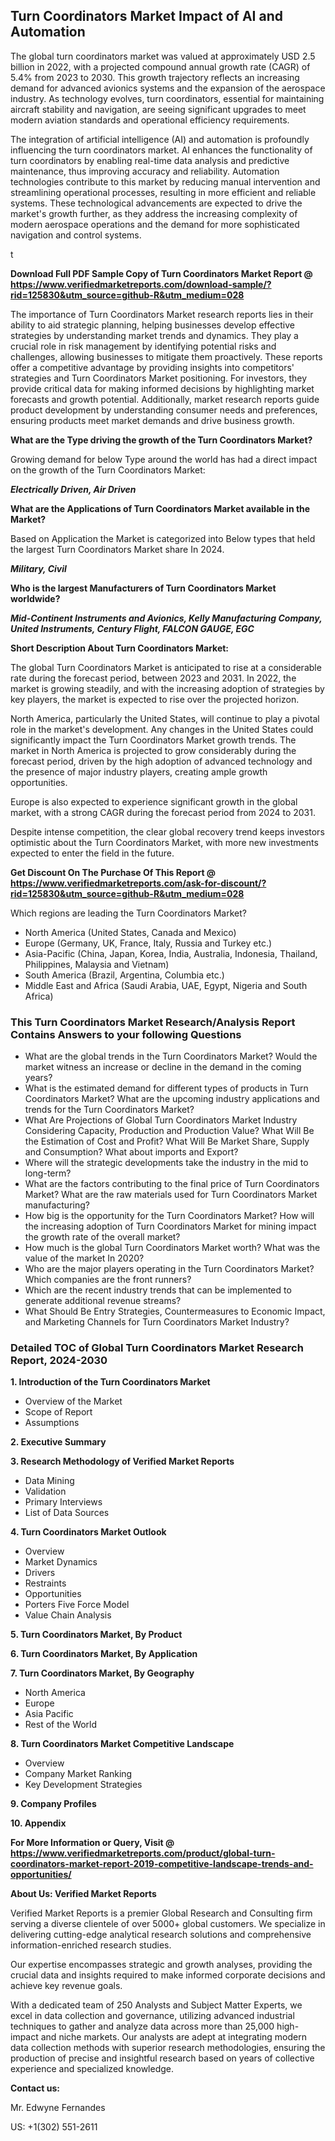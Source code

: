 <h2>Turn Coordinators Market Impact of AI and Automation</h2><p>The global turn coordinators market was valued at approximately USD 2.5 billion in 2022, with a projected compound annual growth rate (CAGR) of 5.4% from 2023 to 2030. This growth trajectory reflects an increasing demand for advanced avionics systems and the expansion of the aerospace industry. As technology evolves, turn coordinators, essential for maintaining aircraft stability and navigation, are seeing significant upgrades to meet modern aviation standards and operational efficiency requirements.</p><p>The integration of artificial intelligence (AI) and automation is profoundly influencing the turn coordinators market. AI enhances the functionality of turn coordinators by enabling real-time data analysis and predictive maintenance, thus improving accuracy and reliability. Automation technologies contribute to this market by reducing manual intervention and streamlining operational processes, resulting in more efficient and reliable systems. These technological advancements are expected to drive the market's growth further, as they address the increasing complexity of modern aerospace operations and the demand for more sophisticated navigation and control systems.</p>t</p><p id="" class=""><strong>Download Full PDF Sample Copy of Turn Coordinators Market Report @ <a href="https://www.verifiedmarketreports.com/download-sample/?rid=125830&utm_source=github-R&utm_medium=028" target="_blank">https://www.verifiedmarketreports.com/download-sample/?rid=125830&utm_source=github-R&utm_medium=028</a></strong></p><p>The importance of&nbsp;Turn Coordinators Market research reports lies in their ability to aid strategic planning, helping businesses develop effective strategies by understanding market trends and dynamics. They play a crucial role in risk management by identifying potential risks and challenges, allowing businesses to mitigate them proactively. These reports offer a competitive advantage by providing insights into competitors' strategies and Turn Coordinators Market positioning. For investors, they provide critical data for making informed decisions by highlighting market forecasts and growth potential. Additionally, market research reports guide product development by understanding consumer needs and preferences, ensuring products meet market demands and drive business growth.</p><p><strong>What are the&nbsp;Type driving the growth of the Turn Coordinators Market?</strong></p><p id="" class="">Growing demand for below Type around the world has had a direct impact on the growth of the Turn Coordinators Market:</p><em><strong>Electrically Driven, Air Driven</strong></em></p><strong>What are the&nbsp;Applications&nbsp;of Turn Coordinators Market available in the Market?</strong></p><p id="" class="">Based on Application the Market is categorized into Below types that held the largest Turn Coordinators Market share In 2024.</p><em><strong>Military, Civil</strong></em></p><strong>Who is the largest Manufacturers of Turn Coordinators Market worldwide?</strong></p><p><em><strong>Mid-Continent Instruments and Avionics, Kelly Manufacturing Company, United Instruments, Century Flight, FALCON GAUGE, EGC</strong></em></p><p id="" class=""><strong>Short Description About Turn Coordinators Market:</strong></p><p>The global Turn Coordinators Market is anticipated to rise at a considerable rate during the forecast period, between 2023 and 2031. In 2022, the market is growing steadily, and with the increasing adoption of strategies by key players, the market is expected to rise over the projected horizon.</p><p>North America, particularly the United States, will continue to play a pivotal role in the market's development. Any changes in the United States could significantly impact the Turn Coordinators Market growth trends. The market in North America is projected to grow considerably during the forecast period, driven by the high adoption of advanced technology and the presence of major industry players, creating ample growth opportunities.</p><p>Europe is also expected to experience significant growth in the global market, with a strong CAGR during the forecast period from 2024 to 2031.</p><p>Despite intense competition, the clear global recovery trend keeps investors optimistic about the Turn Coordinators Market, with more new investments expected to enter the field in the future.</p><p id="" class=""><strong>Get Discount On The Purchase Of This Report @ <a href="https://www.verifiedmarketreports.com/ask-for-discount/?rid=125830&utm_source=github-R&utm_medium=028" target="_blank">https://www.verifiedmarketreports.com/ask-for-discount/?rid=125830&utm_source=github-R&utm_medium=028</a></strong></p>Which regions are leading the Turn Coordinators Market?</p><ul><li>North America (United States, Canada and Mexico)</li><li>Europe (Germany, UK, France, Italy, Russia and Turkey etc.)</li><li>Asia-Pacific (China, Japan, Korea, India, Australia, Indonesia, Thailand, Philippines, Malaysia and Vietnam)</li><li>South America (Brazil, Argentina, Columbia etc.)</li><li>Middle East and Africa (Saudi Arabia, UAE, Egypt, Nigeria and South Africa)</li></ul><h3 id="" class="">This Turn Coordinators Market Research/Analysis Report Contains Answers to your following Questions</h3><ul><li>What are the global trends in the Turn Coordinators Market? Would the market witness an increase or decline in the demand in the coming years?</li><li>What is the estimated demand for different types of products in Turn Coordinators Market? What are the upcoming industry applications and trends for the Turn Coordinators Market?</li><li>What Are Projections of Global Turn Coordinators Market Industry Considering Capacity, Production and Production Value? What Will Be the Estimation of Cost and Profit? What Will Be Market Share, Supply and Consumption? What about imports and Export?</li><li>Where will the strategic developments take the industry in the mid to long-term?</li><li>What are the factors contributing to the final price of Turn Coordinators Market? What are the raw materials used for Turn Coordinators Market manufacturing?</li><li>How big is the opportunity for the Turn Coordinators Market? How will the increasing adoption of Turn Coordinators Market for mining impact the growth rate of the overall market?</li><li>How much is the global Turn Coordinators Market worth? What was the value of the market In 2020?</li><li>Who are the major players operating in the Turn Coordinators Market? Which companies are the front runners?</li><li>Which are the recent industry trends that can be implemented to generate additional revenue streams?</li><li>What Should Be Entry Strategies, Countermeasures to Economic Impact, and Marketing Channels for Turn Coordinators Market Industry?</li></ul><h3 id="" class="">Detailed TOC of Global Turn Coordinators Market Research Report, 2024-2030</h3><p id="" class=""><strong>1. Introduction of the Turn Coordinators Market</strong></p><ul><li>Overview of the Market</li><li>Scope of Report</li><li>Assumptions</li></ul><p id="" class=""><strong>2. Executive Summary</strong></p><p id="" class=""><strong>3. Research Methodology of Verified Market Reports</strong></p><ul><li>Data Mining</li><li>Validation</li><li>Primary Interviews</li><li>List of Data Sources</li></ul><p id="" class=""><strong>4. Turn Coordinators Market Outlook</strong></p><ul><li>Overview</li><li>Market Dynamics</li><li>Drivers</li><li>Restraints</li><li>Opportunities</li><li>Porters Five Force Model</li><li>Value Chain Analysis</li></ul><p id="" class=""><strong>5. Turn Coordinators Market, By Product</strong></p><p id="" class=""><strong>6. Turn Coordinators Market, By Application</strong></p><p id="" class=""><strong>7. Turn Coordinators Market, By Geography</strong></p><ul><li>North America</li><li>Europe</li><li>Asia Pacific</li><li>Rest of the World</li></ul><p id="" class=""><strong>8. Turn Coordinators Market Competitive Landscape</strong></p><ul><li>Overview</li><li>Company Market Ranking</li><li>Key Development Strategies</li></ul><p id="" class=""><strong>9. Company Profiles</strong></p><p id="" class=""><strong>10. Appendix</strong></p><p id="" class=""><strong>For More Information or Query, Visit @ <a href="https://www.verifiedmarketreports.com/product/global-turn-coordinators-market-report-2019-competitive-landscape-trends-and-opportunities/" target="_blank">https://www.verifiedmarketreports.com/product/global-turn-coordinators-market-report-2019-competitive-landscape-trends-and-opportunities/</a></strong></p><p id="" class=""><strong>About Us: Verified Market Reports</strong></p><p id="" class="">Verified Market Reports is a premier Global Research and Consulting firm serving a diverse clientele of over 5000+ global customers. We specialize in delivering cutting-edge analytical research solutions and comprehensive information-enriched research studies.</p><p id="" class="">Our expertise encompasses strategic and growth analyses, providing the crucial data and insights required to make informed corporate decisions and achieve key revenue goals.</p><p id="" class="">With a dedicated team of 250 Analysts and Subject Matter Experts, we excel in data collection and governance, utilizing advanced industrial techniques to gather and analyze data across more than 25,000 high-impact and niche markets. Our analysts are adept at integrating modern data collection methods with superior research methodologies, ensuring the production of precise and insightful research based on years of collective experience and specialized knowledge.</p><p id="" class=""><strong>Contact us:</strong></p><p id="" class="">Mr. Edwyne Fernandes</p><p id="" class="">US: +1(302) 551-2611</p>